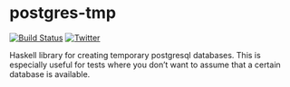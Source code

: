 # postgres-tmp

[![Build Status](https://travis-ci.org/cocreature/postgres-tmp.svg?branch=master)](https://travis-ci.org/cocreature/postgres-tmp)
[![Twitter](https://img.shields.io/twitter/url/https/hackage.haskell.org/package/postgres-tmp.svg?style=social)](https://twitter.com/intent/tweet?text=Wow:&url=%5Bobject%20Object%5D)

Haskell library for creating temporary postgresql databases. This is
especially useful for tests where you don’t want to assume that a
certain database is available.
